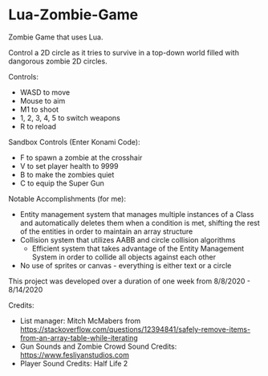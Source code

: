 # Lua-Zombie-Game
Zombie Game that uses Lua.

Control a 2D circle as it tries to survive in a top-down world filled with dangorous zombie 2D circles.

Controls:
* WASD to move
* Mouse to aim
* M1 to shoot
* 1, 2, 3, 4, 5 to switch weapons
* R to reload

Sandbox Controls (Enter Konami Code):
* F to spawn a zombie at the crosshair
* V to set player health to 9999
* B to make the zombies quiet
* C to equip the Super Gun

Notable Accomplishments (for me):
* Entity management system that manages multiple instances of a Class and automatically deletes them when a condition is met, shifting the rest of the entities in order to maintain an array structure
* Collision system that utilizes AABB and circle collision algorithms
  * Efficient system that takes advantage of the Entity Management System in order to collide all objects against each other
* No use of sprites or canvas - everything is either text or a circle

This project was developed over a duration of one week from 8/8/2020 - 8/14/2020

Credits:
* List manager: Mitch McMabers from https://stackoverflow.com/questions/12394841/safely-remove-items-from-an-array-table-while-iterating
* Gun Sounds and Zombie Crowd Sound Credits: https://www.fesliyanstudios.com
* Player Sound Credits: Half Life 2
